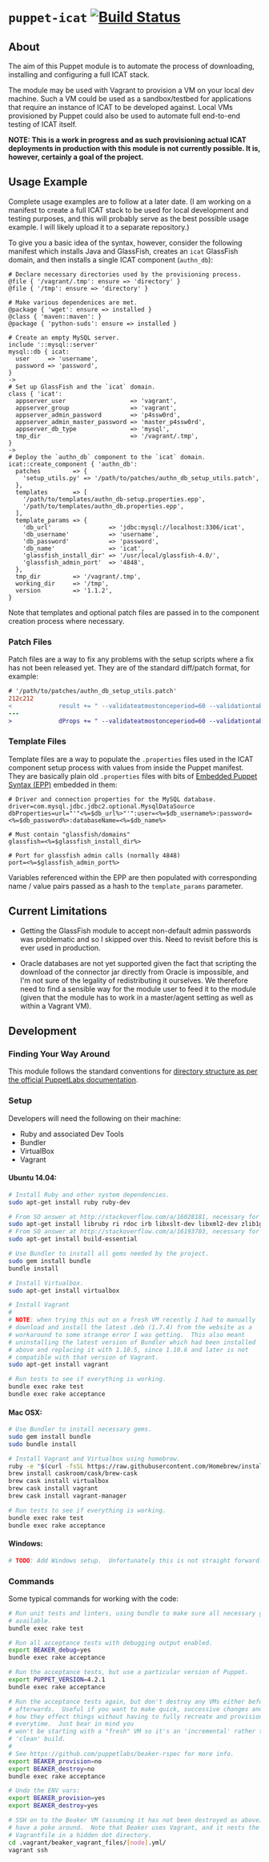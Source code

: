 # `puppet-icat` [![Build Status](https://travis-ci.org/profile/icatproject-contrib/puppet-icat.svg?branch=master)](https://travis-ci.org/profile/icatproject-contrib/puppet-icat)

## About

The aim of this Puppet module is to automate the process of downloading, installing and configuring a full ICAT stack.

The module may be used with Vagrant to provision a VM on your local dev
machine.  Such a VM could be used as a sandbox/testbed for applications
that require an instance of ICAT to be developed against.  Local VMs
provisioned by Puppet could also be used to automate full end-to-end
testing of ICAT itself.

**NOTE: This is a work in progress and as such provisioning actual ICAT deployments in production with this module is not currently possible.  It is, however, certainly a goal of the project.**

## Usage Example

Complete usage examples are to follow at a later date.  (I am working on a manifest to create a full ICAT stack to be used for local development and testing purposes, and this will probably serve as the best possible usage example.  I will likely upload it to a separate repository.)

To give you a basic idea of the syntax, however, consider the following manifest which installs Java and GlassFish, creates an `icat` GlassFish domain, and then installs a single ICAT component (`authn_db`):

```puppet
# Declare necessary directories used by the provisioning process.
@file { '/vagrant/.tmp': ensure => 'directory' }
@file { '/tmp': ensure => 'directory' }

# Make various dependenices are met.
@package { 'wget': ensure => installed }
@class { 'maven::maven': }
@package { 'python-suds': ensure => installed }

# Create an empty MySQL server.
include '::mysql::server'
mysql::db { icat:
  user     => 'username',
  password => 'password',
}
->
# Set up GlassFish and the `icat` domain.
class { 'icat':
  appserver_user                  => 'vagrant',
  appserver_group                 => 'vagrant',
  appserver_admin_password        => 'p4ssw0rd',
  appserver_admin_master_password => 'master_p4ssw0rd',
  appserver_db_type               => 'mysql',
  tmp_dir                         => '/vagrant/.tmp',
}
->
# Deploy the `authn_db` component to the `icat` domain.
icat::create_component { 'authn_db':
  patches         => {
    'setup_utils.py' => '/path/to/patches/authn_db_setup_utils.patch',
  },
  templates       => [
    '/path/to/templates/authn_db-setup.properties.epp',
    '/path/to/templates/authn_db.properties.epp',
  ],
  template_params => {
    'db_url'                => 'jdbc:mysql://localhost:3306/icat',
    'db_username'           => 'username',
    'db_password'           => 'password',
    'db_name'               => 'icat',
    'glassfish_install_dir' => '/usr/local/glassfish-4.0/',
    'glassfish_admin_port'  => '4848',
  },
  tmp_dir         => '/vagrant/.tmp',
  working_dir     => '/tmp',
  version         => '1.1.2',
}
```

Note that templates and optional patch files are passed in to the component creation process where necessary.

### Patch Files

Patch files are a way to fix any problems with the setup scripts where a fix has not been released yet.  They are of the standard diff/patch format, for example:

```patch
# '/path/to/patches/authn_db_setup_utils.patch'
212c212
<             result += " --validateatmostonceperiod=60 --validationtable=dual --creationretryattempts=10 --isconnectvalidatereq=true"
---
>             dProps += " --validateatmostonceperiod=60 --validationtable=dual --creationretryattempts=10 --isconnectvalidatereq=true"
```

### Template Files

Template files are a way to populate the `.properties` files used in the ICAT component setup process with values from inside the Puppet manifest.  They are basically plain old `.properties` files with bits of [Embedded Puppet Syntax (EPP)](https://docs.puppetlabs.com/puppet/latest/reference/lang_template_epp.html) embedded in them:

```
# Driver and connection properties for the MySQL database.
driver=com.mysql.jdbc.jdbc2.optional.MysqlDataSource
dbProperties=url="'"<%=$db_url%>"'":user=<%=$db_username%>:password=<%=$db_password%>:databaseName=<%=$db_name%>

# Must contain "glassfish/domains"
glassfish=<%=$glassfish_install_dir%>

# Port for glassfish admin calls (normally 4848)
port=<%=$glassfish_admin_port%>
```

Variables referenced within the EPP are then populated with corresponding name / value pairs passed as a hash to the `template_params` parameter.

## Current Limitations

* Getting the GlassFish module to accept non-default admin passwords was   problematic and so I skipped over this.  Need to revisit before this is ever used in production.

* Oracle databases are not yet supported given the fact that scripting the download of the connector jar directly from Oracle is impossible, and I'm not sure of the legality of redistributing it ourselves.  We therefore need to find a sensible way for the module user to feed it to the module (given that the module has to work in a master/agent setting as well as within a Vagrant VM).

## Development

### Finding Your Way Around

This module follows the standard conventions for [directory structure as per the official PuppetLabs documentation](https://docs.puppetlabs.com/puppet/latest/reference/modules_fundamentals.html#module-layout).

### Setup

Developers will need the following on their machine:

* Ruby and associated Dev Tools
* Bundler
* VirtualBox
* Vagrant

#### Ubuntu 14.04:

```bash
# Install Ruby and other system dependencies.
sudo apt-get install ruby ruby-dev

# From SO answer at http://stackoverflow.com/a/16028181, necessary for nokogiri:
sudo apt-get install libruby ri rdoc irb libxslt-dev libxml2-dev zlib1g-dev
# From SO answer at http://stackoverflow.com/a/16193703, necessary for unf_ext:
sudo apt-get install build-essential

# Use Bundler to install all gems needed by the project.
sudo gem install bundle
bundle install

# Install Virtualbox.
sudo apt-get install virtualbox

# Install Vagrant
#
# NOTE: when trying this out on a fresh VM recently I had to manually
# download and install the latest .deb (1.7.4) from the website as a
# workaround to some strange error I was getting.  This also meant
# uninstalling the latest version of Bundler which had been installed
# above and replacing it with 1.10.5, since 1.10.6 and later is not
# compatible with that version of Vagrant.
sudo apt-get install vagrant

# Run tests to see if everything is working.
bundle exec rake test
bundle exec rake acceptance
```

#### Mac OSX:

```bash
# Use Bundler to install necessary gems.
sudo gem install bundle
sudo bundle install

# Install Vagrant and Virtualbox using homebrew.
ruby -e "$(curl -fsSL https://raw.githubusercontent.com/Homebrew/install/master/install)"
brew install caskroom/cask/brew-cask
brew cask install virtualbox
brew cask install vagrant
brew cask install vagrant-manager

# Run tests to see if everything is working.
bundle exec rake test
bundle exec rake acceptance
```

#### Windows:

```bash
# TODO: Add Windows setup.  Unfortunately this is not straight forward. :(
```

### Commands

Some typical commands for working with the code:

```bash
# Run unit tests and linters, using bundle to make sure all necessary gems are
# available.
bundle exec rake test

# Run all acceptance tests with debugging output enabled.
export BEAKER_debug=yes
bundle exec rake acceptance

# Run the acceptance tests, but use a particular version of Puppet.
export PUPPET_VERSION=4.2.1
bundle exec rake acceptance

# Run the acceptance tests again, but don't destroy any VMs either before or
# afterwards.  Useful if you want to make quick, successive changes and see
# how they effect things without having to fully recreate and provision a VM
# everytime.  Just bear in mind you
# won't be starting with a "fresh" VM so it's an 'incremental' rather than
# 'clean' build.
#
# See https://github.com/puppetlabs/beaker-rspec for more info.
export BEAKER_provision=no
export BEAKER_destroy=no
bundle exec rake acceptance

# Undo the ENV vars:
export BEAKER_provision=yes
export BEAKER_destroy=yes

# SSH on to the Beaker VM (assuming it has not been destroyed as above) to
# have a poke around.  Note that Beaker uses Vagrant, and it nests the
# Vagrantfile in a hidden dot directory.
cd .vagrant/beaker_vagrant_files/[node].yml/
vagrant ssh
```
